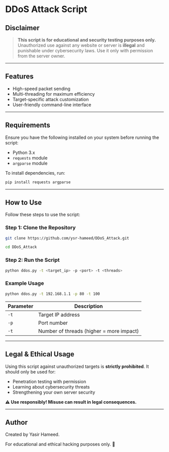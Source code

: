 # DDoS Attack Script

## Disclaimer
> **This script is for educational and security testing purposes only.** Unauthorized use against any website or server is **illegal** and punishable under cybersecurity laws. Use it only with permission from the server owner.

---

## Features
- High-speed packet sending
- Multi-threading for maximum efficiency
- Target-specific attack customization
- User-friendly command-line interface

---

## Requirements
Ensure you have the following installed on your system before running the script:

- Python 3.x
- `requests` module
- `argparse` module

To install dependencies, run:
```bash
pip install requests argparse
```

---

## How to Use
Follow these steps to use the script:

### Step 1: Clone the Repository
```bash
git clone https://github.com/ysr-hameed/DDoS_Attack.git
```
```bash
cd DDoS_Attack
```

### Step 2: Run the Script
```bash
python ddos.py -t <target_ip> -p <port> -t <threads>
```

### Example Usage
```bash
python ddos.py -t 192.168.1.1 -p 80 -t 100
```

| Parameter | Description |
|-----------|-------------|
| `-t` | Target IP address |
| `-p` | Port number |
| `-t` | Number of threads (higher = more impact) |

---

## Legal & Ethical Usage
Using this script against unauthorized targets is **strictly prohibited**. It should only be used for:
- Penetration testing with permission
- Learning about cybersecurity threats
- Strengthening your own server security

**⚠️ Use responsibly! Misuse can result in legal consequences.**

---

## Author
Created by Yasir Hameed.

For educational and ethical hacking purposes only. 🚀

